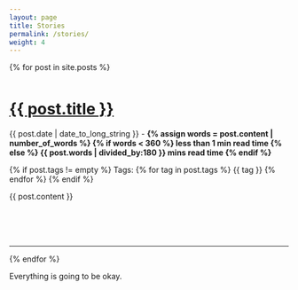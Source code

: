 ```yaml
---
layout: page
title: Stories
permalink: /stories/
weight: 4
---
```


<style>
.article hr {
    background: #e2e2e2 !important;
}
a:hover {
    text-decoration: none;
}
</style>

{% for post in site.posts %}

<div style="margin-bottom:50px; margin-top:50px">
<h1><b><a style="" href="{{ site.url }}{{ post.url }}">{{ post.title }}</a></b></h1>

<p class="article-metadata text-muted">
{{ post.date | date_to_long_string }} -  
<b>
{% assign words = post.content | number_of_words %}
{% if words < 360 %}
less than 1 min read time
{% else %}
{{ post.words | divided_by:180 }} mins read time
{% endif %}
</b>

<br>

{% if post.tags != empty %}
Tags: 
{% for tag in post.tags %}
<span class="badge badge-pill text-primary border border-primary">{{ tag }}</span>
{% endfor %}
{% endif %}
</p>

{{ post.content }}
</div>

<br>

<hr>

{% endfor %}

<footer>
  Everything is going to be okay.</br>
</footer>
